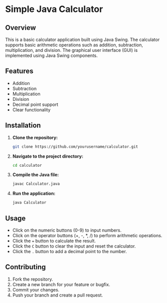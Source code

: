 # Simple Java Calculator

## Overview

This is a basic calculator application built using Java Swing. The calculator supports basic arithmetic operations such as addition, subtraction, multiplication, and division. The graphical user interface (GUI) is implemented using Java Swing components.

## Features

- Addition
- Subtraction
- Multiplication
- Division
- Decimal point support
- Clear functionality


## Installation

1. **Clone the repository:**

    ```bash
    git clone https://github.com/yourusername/calculator.git
    ```

2. **Navigate to the project directory:**

    ```bash
    cd calculator
    ```

3. **Compile the Java file:**

    ```bash
    javac Calculator.java
    ```

4. **Run the application:**

    ```bash
    java Calculator
    ```

## Usage

- Click on the numeric buttons (0-9) to input numbers.
- Click on the operator buttons (+, -, *, /) to perform arithmetic operations.
- Click the `=` button to calculate the result.
- Click the `C` button to clear the input and reset the calculator.
- Click the `.` button to add a decimal point to the number.


## Contributing

1. Fork the repository.
2. Create a new branch for your feature or bugfix.
3. Commit your changes.
4. Push your branch and create a pull request.
